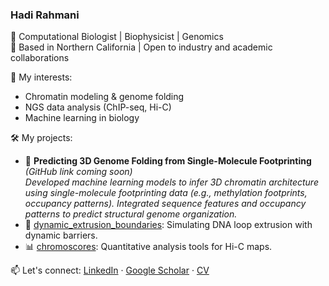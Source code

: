 ### Hadi Rahmani

<!--
**hrahmanin/hrahmanin** is a ✨ _special_ ✨ repository because its `README.md` (this file) appears on your GitHub profile.

Here are some ideas to get you started:

- 🔭 I’m currently working on ...
- 🌱 I’m currently learning ...
- 👯 I’m looking to collaborate on ...
- 🤔 I’m looking for help with ...
- 💬 Ask me about ...
- 📫 How to reach me: ...
- 😄 Pronouns: ...
- ⚡ Fun fact: ...
-->

🔬 Computational Biologist | Biophysicist | Genomics  
📍 Based in Northern California | Open to industry and academic collaborations

🧠 My interests:
- Chromatin modeling & genome folding
- NGS data analysis (ChIP-seq, Hi-C)
- Machine learning in biology

🛠 My projects:
- 🧬 **Predicting 3D Genome Folding from Single-Molecule Footprinting** *(GitHub link coming soon)*  
  *Developed machine learning models to infer 3D chromatin architecture using single-molecule footprinting data (e.g., methylation footprints, occupancy patterns). Integrated sequence features and occupancy patterns to predict structural genome organization.*
- 🔁 [dynamic_extrusion_boundaries](https://github.com/hrahmani/dynamic_extrusion_boundaries): Simulating DNA loop extrusion with dynamic barriers.
- 📊 [chromoscores](https://github.com/hrahmani/chromoscores): Quantitative analysis tools for Hi-C maps.

📫 Let's connect:
[LinkedIn](https://www.linkedin.com/in/hadi-rahmani-phd-724225211/) · [Google Scholar](https://scholar.google.com/citations?user=UUYEU4UAAAAJ&hl=en&oi=ao) · [CV](#)

